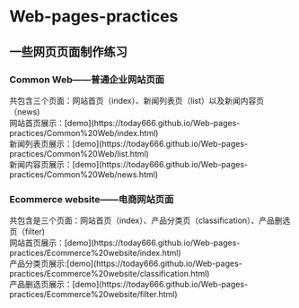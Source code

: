 # Web-pages-practices

<h2>一些网页页面制作练习</h2>

<h3>Common Web——普通企业网站页面</h3>
共包含三个页面：网站首页（index）、新闻列表页（list）以及新闻内容页（news)<br>
网站首页展示：[demo](https://today666.github.io/Web-pages-practices/Common%20Web/index.html)<br>
新闻列表页展示：[demo](https://today666.github.io/Web-pages-practices/Common%20Web/list.html)<br>
新闻内容页展示：[demo](https://today666.github.io/Web-pages-practices/Common%20Web/news.html)<br>

<h3>Ecommerce website——电商网站页面</h3>
共包含是三个页面：网站首页（index）、产品分类页（classification）、产品删选页（filter)<br>
网站首页展示：[demo](https://today666.github.io/Web-pages-practices/Ecommerce%20website/index.html)<br>
产品分类页展示:[demo](https://today666.github.io/Web-pages-practices/Ecommerce%20website/classification.html)<br>
产品删选页展示：[demo](https://today666.github.io/Web-pages-practices/Ecommerce%20website/filter.html)<br>
